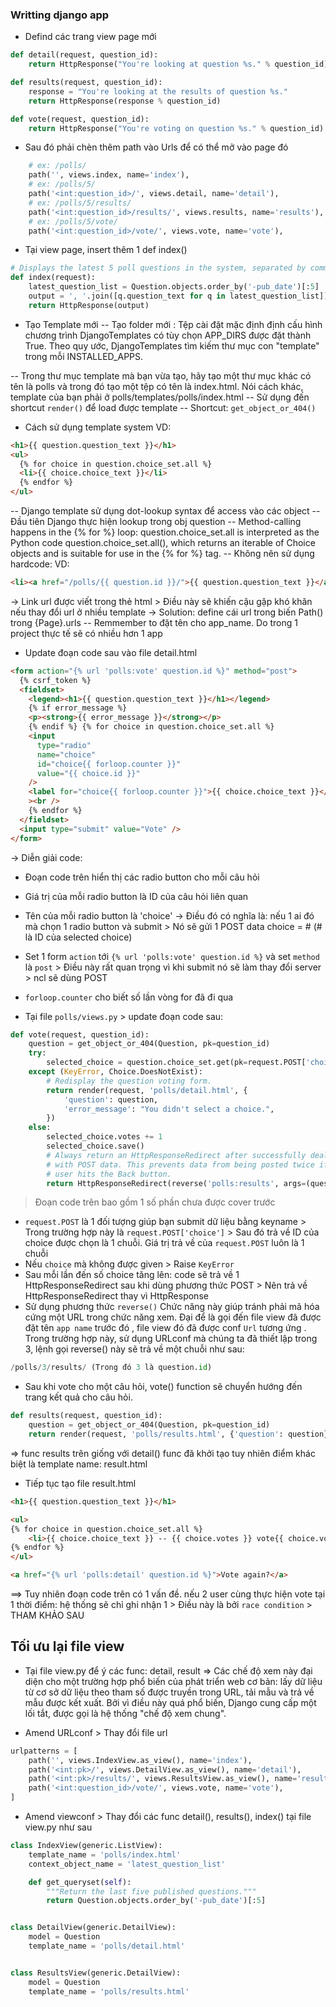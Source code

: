 ### Writting django app

- Defind các trang view page mới

```python
def detail(request, question_id):
    return HttpResponse("You're looking at question %s." % question_id)

def results(request, question_id):
    response = "You're looking at the results of question %s."
    return HttpResponse(response % question_id)

def vote(request, question_id):
    return HttpResponse("You're voting on question %s." % question_id)
```

- Sau đó phải chèn thêm path vào Urls để có thể mở vào page đó

```python
    # ex: /polls/
    path('', views.index, name='index'),
    # ex: /polls/5/
    path('<int:question_id>/', views.detail, name='detail'),
    # ex: /polls/5/results/
    path('<int:question_id>/results/', views.results, name='results'),
    # ex: /polls/5/vote/
    path('<int:question_id>/vote/', views.vote, name='vote'),
```

- Tại view page, insert thêm 1 def index()

```python
# Displays the latest 5 poll questions in the system, separated by commas, according to publication date:
def index(request):
    latest_question_list = Question.objects.order_by('-pub_date')[:5]
    output = ', '.join([q.question_text for q in latest_question_list])
    return HttpResponse(output)
```

- Tạo Template mới
  -- Tạo folder mới : Tệp cài đặt mặc định định cấu hình chương trình DjangoTemplates có tùy chọn APP_DIRS được đặt thành True. Theo quy ước, DjangoTemplates tìm kiếm thư mục con "template" trong mỗi INSTALLED_APPS.

-- Trong thư mục template mà bạn vừa tạo, hãy tạo một thư mục khác có tên là polls và trong đó tạo một tệp có tên là index.html. Nói cách khác, template của bạn phải ở polls/templates/polls/index.html
-- Sử dụng đến shortcut `render()` để load được template
-- Shortcut: `get_object_or_404()`

- Cách sử dụng template system
  VD:

```html
<h1>{{ question.question_text }}</h1>
<ul>
  {% for choice in question.choice_set.all %}
  <li>{{ choice.choice_text }}</li>
  {% endfor %}
</ul>
```

-- Django template sử dụng dot-lookup syntax để access vào các object
-- Đầu tiên Django thực hiện lookup trong obj question
-- Method-calling happens in the {% for %} loop: question.choice_set.all is interpreted as the Python code question.choice_set.all(), which returns an iterable of Choice objects and is suitable for use in the {% for %} tag.
-- Không nên sử dụng hardcode:
VD:

```html
<li><a href="/polls/{{ question.id }}/">{{ question.question_text }}</a></li>
```

-> Link url được viết trong thẻ html > Điều này sẽ khiến cậu gặp khó khăn nếu thay đổi url ở nhiều template
-> Solution: define cái url trong biến Path() trong {Page}.urls
-- Remmember to đặt tên cho app_name. Do trong 1 project thực tế sẽ có nhiều hơn 1 app

- Update đoạn code sau vào file detail.html

```html
<form action="{% url 'polls:vote' question.id %}" method="post">
  {% csrf_token %}
  <fieldset>
    <legend><h1>{{ question.question_text }}</h1></legend>
    {% if error_message %}
    <p><strong>{{ error_message }}</strong></p>
    {% endif %} {% for choice in question.choice_set.all %}
    <input
      type="radio"
      name="choice"
      id="choice{{ forloop.counter }}"
      value="{{ choice.id }}"
    />
    <label for="choice{{ forloop.counter }}">{{ choice.choice_text }}</label
    ><br />
    {% endfor %}
  </fieldset>
  <input type="submit" value="Vote" />
</form>
```

-> Diễn giải code:

- Đoạn code trên hiển thị các radio button cho mỗi câu hỏi
- Giá trị của mỗi radio button là ID của câu hỏi liên quan
- Tên của mỗi radio button là 'choice'
  -> Điều đó có nghĩa là: nếu 1 ai đó mà chọn 1 radio button và submit > Nó sẽ gửi 1 POST data choice = # (# là ID của selected choice)

- Set 1 form `action` tới `{% url 'polls:vote' question.id %}` và set `method` là `post` > Điều này rất quan trọng vì khi submit nó sẽ làm thay đổi server > ncl sẽ dùng POST
- `forloop.counter` cho biết số lần vòng for đã đi qua

- Tại file `polls/views.py` > update đoạn code sau:

```python
def vote(request, question_id):
    question = get_object_or_404(Question, pk=question_id)
    try:
        selected_choice = question.choice_set.get(pk=request.POST['choice'])
    except (KeyError, Choice.DoesNotExist):
        # Redisplay the question voting form.
        return render(request, 'polls/detail.html', {
            'question': question,
            'error_message': "You didn't select a choice.",
        })
    else:
        selected_choice.votes += 1
        selected_choice.save()
        # Always return an HttpResponseRedirect after successfully dealing
        # with POST data. This prevents data from being posted twice if a
        # user hits the Back button.
        return HttpResponseRedirect(reverse('polls:results', args=(question.id,)))
```
> Đoạn code trên bao gồm 1 số phần chưa được cover trước
- `request.POST` là 1 đối tượng giúp bạn submit dữ liệu bằng keyname > Trong trường hợp này là `request.POST['choice']` > Sau đó trả về ID của choice được chọn là 1 chuỗi. Giá trị trả về của `request.POST` luôn là 1 chuỗi 
- Nếu `choice` mà không được given > Raise `KeyError`
- Sau mỗi lần đến số choice tăng lên: code sẽ trả về 1 HttpResponseRedirect sau khi dùng phương thức POST > Nên trả về HttpResponseRedirect thay vì HttpResponse
- Sử dụng phương thức `reverse()` Chức năng này giúp tránh phải mã hóa cứng một URL trong chức năng xem. Đại để là gọi đến file view đã được đặt tên `app name` trước đó , file view đó đã được conf `Url` tương ứng . Trong trường hợp này, sử dụng URLconf mà chúng ta đã thiết lập trong  3, lệnh gọi reverse() này sẽ trả về một chuỗi như sau: 
```python
/polls/3/results/ (Trong đó 3 là question.id)
```
- Sau khi vote cho một câu hỏi, vote() function sẽ chuyển hướng đến trang kết quả cho câu hỏi.
```python
def results(request, question_id):
    question = get_object_or_404(Question, pk=question_id)
    return render(request, 'polls/results.html', {'question': question})
```
=> func results trên giống với detail() func đã khởi tạo tuy nhiên điểm khác biệt là template name: result.html

- Tiếp tục tạo file result.html
```html
<h1>{{ question.question_text }}</h1>

<ul>
{% for choice in question.choice_set.all %}
    <li>{{ choice.choice_text }} -- {{ choice.votes }} vote{{ choice.votes|pluralize }}</li>
{% endfor %}
</ul>

<a href="{% url 'polls:detail' question.id %}">Vote again?</a>
```
==> Tuy nhiên đoạn code trên có 1 vấn đề. nếu 2 user cùng thực hiện vote tại 1 thời điểm: hệ thống sẽ chỉ ghi nhận 1 > Điều này là bởi `race condition` > THAM KHẢO SAU

## Tối ưu lại file view
- Tại file view.py để ý các func: detail, result => Các chế độ xem này đại diện cho một trường hợp phổ biến của phát triển web cơ bản: lấy dữ liệu từ cơ sở dữ liệu theo tham số được truyền trong URL, tải mẫu và trả về mẫu được kết xuất. Bởi vì điều này quá phổ biến, Django cung cấp một lối tắt, được gọi là hệ thống "chế độ xem chung".

- Amend URLconf > Thay đổi file url
```python
urlpatterns = [
    path('', views.IndexView.as_view(), name='index'),
    path('<int:pk>/', views.DetailView.as_view(), name='detail'),
    path('<int:pk>/results/', views.ResultsView.as_view(), name='results'),
    path('<int:question_id>/vote/', views.vote, name='vote'),
]
```
- Amend viewconf > Thay đổi các func detail(), results(), index() tại file view.py như sau
```python
class IndexView(generic.ListView):
    template_name = 'polls/index.html'
    context_object_name = 'latest_question_list'

    def get_queryset(self):
        """Return the last five published questions."""
        return Question.objects.order_by('-pub_date')[:5]


class DetailView(generic.DetailView):
    model = Question
    template_name = 'polls/detail.html'


class ResultsView(generic.DetailView):
    model = Question
    template_name = 'polls/results.html'
```
